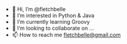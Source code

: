 - 👋 Hi, I’m @fletchbelle
- 👀 I’m interested in Python & Java
- 🌱 I’m currently learning Groovy
- 💞️ I’m looking to collaborate on ...
- 📫 How to reach me fletchbelle@gmail.com

<!---
fletchbelle/fletchbelle is a ✨ special ✨ repository because its `README.md` (this file) appears on your GitHub profile.
You can click the Preview link to take a look at your changes.
--->
